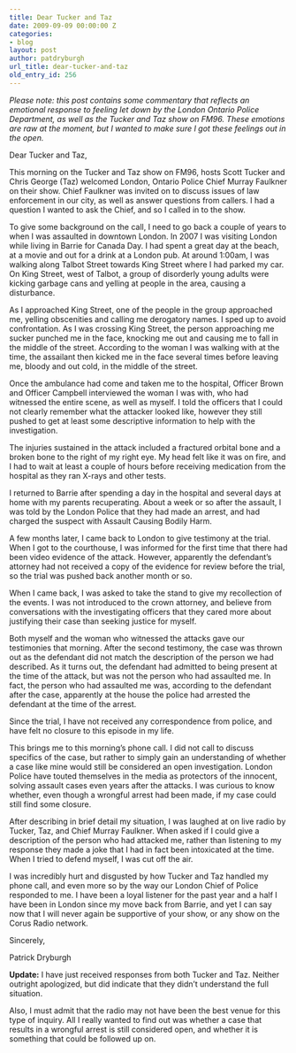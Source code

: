 ```yaml
---
title: Dear Tucker and Taz
date: 2009-09-09 00:00:00 Z
categories:
- blog
layout: post
author: patdryburgh
url_title: dear-tucker-and-taz
old_entry_id: 256
---
```


*Please note: this post contains some commentary that reflects an emotional response to feeling let down by the London Ontario Police Department, as well as the Tucker and Taz show on FM96. These emotions are raw at the moment, but I wanted to make sure I got these feelings out in the open.*

Dear Tucker and Taz,

This morning on the Tucker and Taz show on FM96, hosts Scott Tucker and Chris George (Taz) welcomed London, Ontario Police Chief Murray Faulkner on their show. Chief Faulkner was invited on to discuss issues of law enforcement in our city, as well as answer questions from callers. I had a question I wanted to ask the Chief, and so I called in to the show.

To give some background on the call, I need to go back a couple of years to when I was assaulted in downtown London. In 2007 I was visiting London while living in Barrie for Canada Day. I had spent a great day at the beach, at a movie and out for a drink at a London pub. At around 1:00am, I was walking along Talbot Street towards King Street where I had parked my car. On King Street, west of Talbot, a group of disorderly young adults were kicking garbage cans and yelling at people in the area, causing a disturbance.

As I approached King Street, one of the people in the group approached me, yelling obscenities and calling me derogatory names. I sped up to avoid confrontation. As I was crossing King Street, the person approaching me sucker punched me in the face, knocking me out and causing me to fall in the middle of the street. According to the woman I was walking with at the time, the assailant then kicked me in the face several times before leaving me, bloody and out cold, in the middle of the street.

Once the ambulance had come and taken me to the hospital, Officer Brown and Officer Campbell interviewed the woman I was with, who had witnessed the entire scene, as well as myself. I told the officers that I could not clearly remember what the attacker looked like, however they still pushed to get at least some descriptive information to help with the investigation.

The injuries sustained in the attack included a fractured orbital bone and a broken bone to the right of my right eye. My head felt like it was on fire, and I had to wait at least a couple of hours before receiving medication from the hospital as they ran X-rays and other tests.

I returned to Barrie after spending a day in the hospital and several days at home with my parents recuperating. About a week or so after the assault, I was told by the London Police that they had made an arrest, and had charged the suspect with Assault Causing Bodily Harm.

A few months later, I came back to London to give testimony at the trial. When I got to the courthouse, I was informed for the first time that there had been video evidence of the attack. However, apparently the defendant’s attorney had not received a copy of the evidence for review before the trial, so the trial was pushed back another month or so.

When I came back, I was asked to take the stand to give my recollection of the events. I was not introduced to the crown attorney, and believe from conversations with the investigating officers that they cared more about justifying their case than seeking justice for myself.

Both myself and the woman who witnessed the attacks gave our testimonies that morning. After the second testimony, the case was thrown out as the defendant did not match the description of the person we had described. As it turns out, the defendant had admitted to being present at the time of the attack, but was not the person who had assaulted me. In fact, the person who had assaulted me was, according to the defendant after the case, apparently at the house the police had arrested the defendant at the time of the arrest.

Since the trial, I have not received any correspondence from police, and have felt no closure to this episode in my life.

This brings me to this morning’s phone call. I did not call to discuss specifics of the case, but rather to simply gain an understanding of whether a case like mine would still be considered an open investigation. London Police have touted themselves in the media as protectors of the innocent, solving assault cases even years after the attacks. I was curious to know whether, even though a wrongful arrest had been made, if my case could still find some closure.

After describing in brief detail my situation, I was laughed at on live radio by Tucker, Taz, and Chief Murray Faulkner. When asked if I could give a description of the person who had attacked me, rather than listening to my response they made a joke that I had in fact been intoxicated at the time. When I tried to defend myself, I was cut off the air.

I was incredibly hurt and disgusted by how Tucker and Taz handled my phone call, and even more so by the way our London Chief of Police responded to me. I have been a loyal listener for the past year and a half I have been in London since my move back from Barrie, and yet I can say now that I will never again be supportive of your show, or any show on the Corus Radio network.

Sincerely,

Patrick Dryburgh

**Update:** I have just received responses from both Tucker and Taz. Neither outright apologized, but did indicate that they didn’t understand the full situation.

Also, I must admit that the radio may not have been the best venue for this type of inquiry. All I really wanted to find out was whether a case that results in a wrongful arrest is still considered open, and whether it is something that could be followed up on.